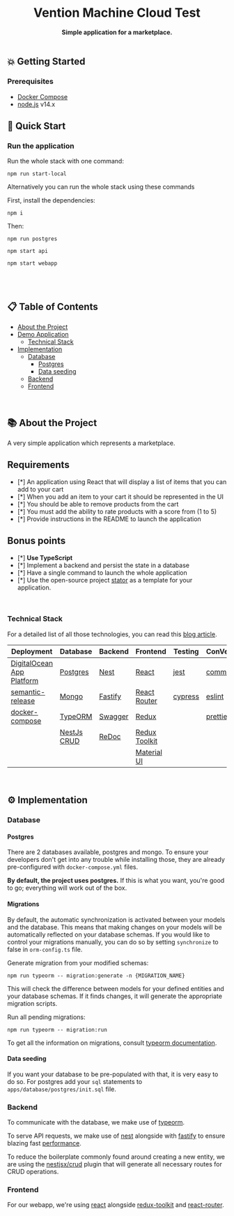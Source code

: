 <div align="center">
  <h1>Vention Machine Cloud Test</h1>
</div>
<div align="center">
  <strong>Simple application for a marketplace.</strong>
</div>
</br>

## 💥 Getting Started

### Prerequisites

- [Docker Compose](https://docs.docker.com/compose/install/)
- [node.js](https://nodejs.org/en/download/) v14.x

## 🚀 Quick Start

### Run the application

Run the whole stack with one command:

```
npm run start-local
```

Alternatively you can run the whole stack using these commands

First, install the dependencies:

```
npm i
```

Then:

```
npm run postgres
```

```
npm start api
```

```
npm start webapp
```

</br>



</br>

## 📋 Table of Contents

- [About the Project](#-about-the-project)
- [Demo Application](#-demo-application)
  - [Technical Stack](#technical-stack)
- [Implementation](#%EF%B8%8F-implementation)
  - [Database](#database)
    - [Postgres](#postgres)
    - [Data seeding](#data-seeding)
  - [Backend](#backend)
  - [Frontend](#frontend)

</br>

## 📚 About the Project

A very simple application which represents a marketplace.<br/>

## Requirements

- [*] An application using React that will display a list of items that you can add to your cart
- [*] When you add an item to your cart it should be represented in the UI
- [*] You should be able to remove products from the cart
- [*] You must add the ability to rate products with a score from (1 to 5)
- [*] Provide instructions in the README to launch the application

## Bonus points

- [*] **Use TypeScript**
- [*] Implement a backend and persist the state in a database
- [*] Have a single command to launch the whole application
- [*] Use the open-source project [stator](https://github.com/chocolat-chaud-io/stator) as a template for your application.

</br>

### Technical Stack

For a detailed list of all those technologies, you can read this [blog article](https://yann510.hashnode.dev/ventionMachineCloudTest-a-full-stack-template-releases-deployments-enforced-conVentions-ckhmnyhr903us9ms1b20lgi3b).

| Deployment                                                                       | Database                                         | Backend                                       | Frontend                                                      | Testing                                          | ConVentions                                                        |
| -------------------------------------------------------------------------------- | ------------------------------------------------ | --------------------------------------------- | ------------------------------------------------------------- | ------------------------------------------------ | ------------------------------------------------------------------ |
| [DigitalOcean App Platform](https://www.digitalocean.com/products/app-platform/) | [Postgres](https://github.com/postgres/postgres) | [Nest](https://github.com/nestjs/nest)        | [React](https://github.com/facebook/react)                    | [jest](https://github.com/facebook/jest)         | [commitlint](https://github.com/conVentional-changelog/commitlint) |
| [semantic-release](https://github.com/semantic-release/semantic-release)         | [Mongo](https://github.com/mongodb/mongo)        | [Fastify](https://github.com/fastify/fastify) | [React Router](https://github.com/ReactTraining/react-router) | [cypress](https://github.com/cypress-io/cypress) | [eslint](https://github.com/eslint/eslint)                         |
| [docker-compose](https://github.com/docker/compose)                              | [TypeORM](https://github.com/typeorm/typeorm)    | [Swagger](https://github.com/nestjs/swagger)  | [Redux](https://github.com/reduxjs/redux)                     |                                                  | [prettier](https://github.com/prettier/prettier)                   |
|                                                                                  | [NestJs CRUD](https://github.com/nestjsx/crud)   | [ReDoc](https://github.com/Redocly/redoc)     | [Redux Toolkit](https://github.com/reduxjs/redux-toolkit)     |                                                  |                                                                    |
|                                                                                  |                                                  |                                               | [Material UI](https://github.com/mui-org/material-ui)         |                                                  |                                                                    |

</br>


## ⚙️ Implementation

### Database

#### Postgres

There are 2 databases available, postgres and mongo.
To ensure your developers don't get into any trouble while installing those, they are already pre-configured with `docker-compose.yml` files.

**By default, the project uses postgres.**
If this is what you want, you're good to go; everything will work out of the box.

#### Migrations

By default, the automatic synchronization is activated between your models and the database.
This means that making changes on your models will be automatically reflected on your database schemas.
If you would like to control your migrations manually, you can do so by setting `synchronize` to false in `orm-config.ts` file.

Generate migration from your modified schemas:

```
npm run typeorm -- migration:generate -n {MIGRATION_NAME}
```

This will check the difference between models for your defined entities and your database schemas.
If it finds changes, it will generate the appropriate migration scripts.

Run all pending migrations:

```
npm run typeorm -- migration:run
```

To get all the information on migrations, consult [typeorm documentation](https://github.com/typeorm/typeorm/blob/master/docs/migrations.md).

#### Data seeding

If you want your database to be pre-populated with that, it is very easy to do so.
For postgres add your `sql` statements to `apps/database/postgres/init.sql` file.

### Backend

To communicate with the database, we make use of [typeorm](https://github.com/typeorm/typeorm).

To serve API requests, we make use of [nest](https://github.com/nestjs/nest) alongside with [fastify](https://github.com/fastify/fastify) to ensure blazing fast [performance](https://github.com/fastify/fastify#benchmarks).

To reduce the boilerplate commonly found around creating a new entity, we are using the [nestjsx/crud](https://github.com/nestjsx/crud) plugin that will generate all necessary routes for CRUD operations.

### Frontend

For our webapp, we're using [react](https://github.com/facebook/react) alongside [redux-toolkit](https://github.com/reduxjs/redux-toolkit) and [react-router](https://github.com/ReactTraining/react-router).
